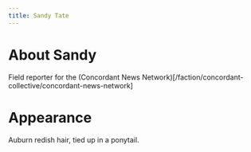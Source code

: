 ```yaml
---
title: Sandy Tate
---
```


# About Sandy

Field reporter for the (Concordant News Network)[/faction/concordant-collective/concordant-news-network]


# Appearance

Auburn redish hair, tied up in a ponytail.
